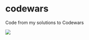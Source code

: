 # codewars
<p>Code from my solutions to Codewars</p>
<a href="https://www.codewars.com/users/t-max">
  <img src="https://www.codewars.com/users/t-max/badges/large">
</a>

